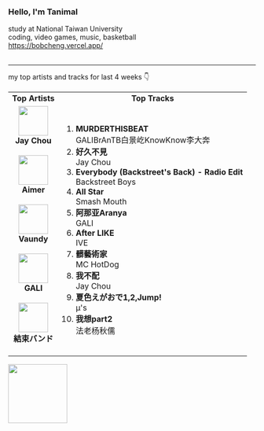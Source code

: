 ### Hello, I'm Tanimal
study at National Taiwan University  
coding, video games, music, basketball  
https://bobcheng.vercel.app/  
<br>

---

my top artists and tracks for last 4 weeks 👇
<table>
  <tr>
    <td align="center"><strong>Top Artists</strong></td>
    <td align="center"><strong>Top Tracks</strong></td>
  </tr>
  <tr>
    <td align="center" id="top-artist"><div><img width='60px' src='https://i.scdn.co/image/ab6761610000e5eb02b3aa55ba238b2ceafb09da'><br><strong>Jay Chou</strong></div><br>
<div><img width='60px' src='https://i.scdn.co/image/ab6761610000e5eb23241889efb57a4ce8338932'><br><strong>Aimer</strong></div><br>
<div><img width='60px' src='https://i.scdn.co/image/ab6761610000e5ebb6e409f6c3d8b08a2f52072e'><br><strong>Vaundy</strong></div><br>
<div><img width='60px' src='https://i.scdn.co/image/ab6761610000e5ebef32a08060d7d44c094aa1b0'><br><strong>GALI</strong></div><br>
<div><img width='60px' src='https://i.scdn.co/image/ab6761610000e5eb38df323a9b0d7880ae59590b'><br><strong>結束バンド</strong></div><br>
</td>
   <td id="top-track"><ol>
<li><div><strong>MURDERTHISBEAT</strong></div>
<div>GALIBrAnTB白景屹KnowKnow李大奔</div></li>
<li><div><strong>好久不見</strong></div>
<div>Jay Chou</div></li>
<li><div><strong>Everybody (Backstreet's Back) - Radio Edit</strong></div>
<div>Backstreet Boys</div></li>
<li><div><strong>All Star</strong></div>
<div>Smash Mouth</div></li>
<li><div><strong>阿那亚Aranya</strong></div>
<div>GALI</div></li>
<li><div><strong>After LIKE</strong></div>
<div>IVE</div></li>
<li><div><strong>髒藝術家</strong></div>
<div>MC HotDog</div></li>
<li><div><strong>我不配</strong></div>
<div>Jay Chou</div></li>
<li><div><strong>夏色えがおで1,2,Jump!</strong></div>
<div>μ's</div></li>
<li><div><strong>我想part2</strong></div>
<div>法老杨秋儒</div></li>
</ol></td>
  </tr>
</table>
<a href="https://open.spotify.com/">
  <img width="120px" src="https://github.com/Tanimal19/Tanimal19/blob/bf0a3a19f66ada166be4661cd923271218886fa4/icon/Spotify_Logo_CMYK_Green.png">
</a>

<!---
Tanimal19/Tanimal19 is a ✨ special ✨ repository because its `README.md` (this file) appears on your GitHub profile.
You can click the Preview link to take a look at your changes.
--->
